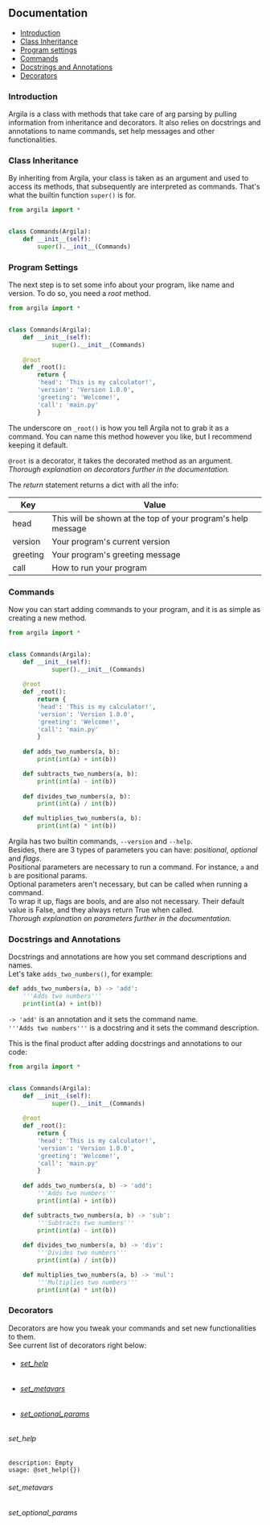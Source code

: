 ## Documentation

- [Introduction](#introduction)  
- [Class Inheritance](#class-inheritance)  
- [Program settings](#program-settings)
- [Commands](#commands)
- [Docstrings and Annotations](#docstrings-and-annotations)  
- [Decorators](#decorators)  

### Introduction
Argila is a class with methods that take care of arg parsing by pulling information from inheritance and decorators. It also relies on docstrings and annotations to name commands, set help messages and other functionalities.

### Class Inheritance
By inheriting from Argila, your class is taken as an argument and used to access its methods, that subsequently are interpreted as commands. That's what the builtin function `super()` is for.
```python
from argila import *


class Commands(Argila):
	def __init__(self):
		super().__init__(Commands)
```

### Program Settings
The next step is to set some info about your program, like name and version. To do so, you need a *root* method.
```python
from argila import *


class Commands(Argila):
	def __init__(self):
    		super().__init__(Commands)
    
	@root
	def _root():
		return {
		'head': 'This is my calculator!',
		'version': 'Version 1.0.0',
		'greeting': 'Welcome!',
		'call': 'main.py'
		}
```
The underscore on `_root()` is how you tell Argila not to grab it as a command. You can name this method however you like, but I recommend keeping it default.

`@root` is a decorator, it takes the decorated method as an argument.  
*Thorough explanation on decorators further in the documentation.*

The *return* statement returns a dict with all the info:

Key | Value
--- | ---
head | This will be shown at the top of your program's help message
version | Your program's current version
greeting | Your program's greeting message
call | How to run your program

### Commands
Now you can start adding commands to your program, and it is as simple as creating a new method.
```python
from argila import *


class Commands(Argila):
	def __init__(self):
    		super().__init__(Commands)
    
	@root
	def _root():
		return {
		'head': 'This is my calculator!',
		'version': 'Version 1.0.0',
		'greeting': 'Welcome!',
		'call': 'main.py'
		}
		
	def adds_two_numbers(a, b):
		print(int(a) + int(b))

	def subtracts_two_numbers(a, b):
		print(int(a) - int(b))
		
	def divides_two_numbers(a, b):
		print(int(a) / int(b))

	def multiplies_two_numbers(a, b):
		print(int(a) * int(b))
```
Argila has two builtin commands, `--version` and `--help`.  
Besides, there are 3 types of parameters you can have: *positional*, *optional* and *flags*.  
Positional parameters are necessary to run a command. For instance, `a` and `b` are positional params.  
Optional parameters aren't necessary, but can be called when running a command.  
To wrap it up, flags are bools, and are also not necessary. Their default value is False, and they always return True when called.  
*Thorough explanation on parameters further in the documentation.*

### Docstrings and Annotations
Docstrings and annotations are how you set command descriptions and names.  
Let's take `adds_two_numbers()`, for example:
```python
def adds_two_numbers(a, b) -> 'add':
	'''Adds two numbers'''
	print(int(a) + int(b))
```
`-> 'add'` is an annotation and it sets the command name.  
`'''Adds two numbers'''` is a docstring and it sets the command description.

This is the final product after adding docstrings and annotations to our code:
```python
from argila import *


class Commands(Argila):
	def __init__(self):
    		super().__init__(Commands)
    
	@root
	def _root():
		return {
		'head': 'This is my calculator!',
		'version': 'Version 1.0.0',
		'greeting': 'Welcome!',
		'call': 'main.py'
		}
		
	def adds_two_numbers(a, b) -> 'add':
		'''Adds two numbers'''
		print(int(a) + int(b))

	def subtracts_two_numbers(a, b) -> 'sub':
		'''Subtracts two numbers'''
		print(int(a) - int(b))
		
	def divides_two_numbers(a, b) -> 'div':
		'''Divides two numbers'''
		print(int(a) / int(b))

	def multiplies_two_numbers(a, b) -> 'mul':
		'''Multiplies two numbers'''
		print(int(a) * int(b))
```

### Decorators
Decorators are how you tweak your commands and set new functionalities to them.  
See current list of decorators right below:

- ###### [set_help](#set_help)
- ###### [set_metavars](#set_metavars)
- ###### [set_optional_params](#set_optional_params)


###### set_help
`description: Empty`  
`usage: @set_help({})`  

###### set_metavars


###### set_optional_params

